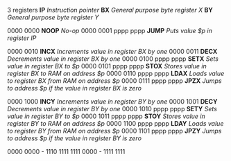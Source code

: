 3 registers
**IP** *Instruction pointer*
**BX** *General purpose byte register X*
**BY** *General purpose byte register Y*

0000 0000             **NOOP** *No-op*
0000 0001  pppp pppp  **JUMP** *Puts value $p in register IP*

0000 0010             **INCX** *Increments value in register BX by one*
0000 0011             **DECX** *Decrements value in register BX by one*
0000 0100  pppp pppp  **SETX** *Sets value in register BX to $p*
0000 0101  pppp pppp  **STOX** *Stores value in register BX to RAM on address $p*
0000 0110  pppp pppp  **LDAX** *Loads value to register BX from RAM on address $p*
0000 0111  pppp pppp  **JPZX** *Jumps to address $p if the value in register BX is zero*

0000 1000             **INCY** *Increments value in register BY by one*
0000 1001             **DECY** *Decrements value in register BY by one*
0000 1010  pppp pppp  **SETY** *Sets value in register BY to $p*
0000 1011  pppp pppp  **STOY** *Stores value in register BY to RAM on address $p*
0000 1100  pppp pppp  **LDAY** *Loads value to register BY from RAM on address $p*
0000 1101  pppp pppp  **JPZY** *Jumps to address $p if the value in register BY is zero*

0000 0000 - 1110 1111
1111 0000 - 1111 1111